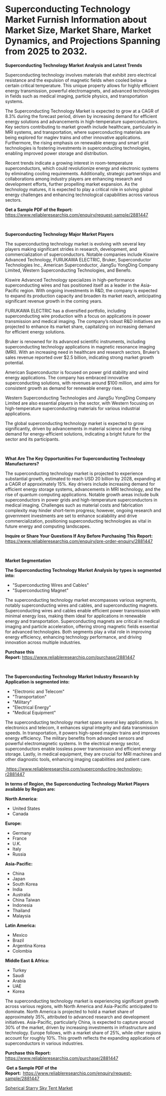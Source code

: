 <p><h1>Superconducting Technology Market Furnish Information about Market Size, Market Share, Market Dynamics, and Projections Spanning from 2025 to 2032.</h1></p><p><strong>Superconducting Technology Market Analysis and Latest Trends</strong></p>
<p><p>Superconducting technology involves materials that exhibit zero electrical resistance and the expulsion of magnetic fields when cooled below a certain critical temperature. This unique property allows for highly efficient energy transmission, powerful electromagnets, and advanced technologies in fields such as medical imaging, particle physics, and transportation systems. </p><p>The Superconducting Technology Market is expected to grow at a CAGR of 8.3% during the forecast period, driven by increasing demand for efficient energy solutions and advancements in high-temperature superconductors. Key sectors contributing to market growth include healthcare, particularly in MRI systems, and transportation, where superconducting materials are being explored for maglev trains and other innovative applications. Furthermore, the rising emphasis on renewable energy and smart grid technologies is fostering investments in superconducting technologies, enabling improved power storage and distribution. </p><p>Recent trends indicate a growing interest in room-temperature superconductors, which could revolutionize energy and electronic systems by eliminating cooling requirements. Additionally, strategic partnerships and collaborations among industry players are enhancing research and development efforts, further propelling market expansion. As the technology matures, it is expected to play a critical role in solving global energy challenges and enhancing technological capabilities across various sectors.</p></p>
<p><strong>Get a Sample PDF of the Report:&nbsp;</strong> <a href="https://www.reliableresearchiq.com/enquiry/request-sample/2881447?utm_campaign=2319&utm_medium=2&utm_source=Github&utm_content=ia&utm_term=12032025&utm_id=superconducting-technology">https://www.reliableresearchiq.com/enquiry/request-sample/2881447</a></p>
<p>&nbsp;</p>
<p><strong>Superconducting Technology Major Market Players</strong></p>
<p><p>The superconducting technology market is evolving with several key players making significant strides in research, development, and commercialization of superconductors. Notable companies include Kiswire Advanced Technology, FURUKAWA ELECTRIC, Bruker, Superconductor Technologies Inc., American Superconductor, JiangSu YongDing Company Limited, Western Superconducting Technologies, and Benefo.</p><p>Kiswire Advanced Technology specializes in high-performance superconducting wires and has positioned itself as a leader in the Asia-Pacific region. With ongoing investments in R&D, the company is expected to expand its production capacity and broaden its market reach, anticipating significant revenue growth in the coming years.</p><p>FURUKAWA ELECTRIC has a diversified portfolio, including superconducting wire production with a focus on applications in power transmission and medical imaging. The company’s robust R&D initiatives are projected to enhance its market share, capitalizing on increasing demand for efficient energy solutions.</p><p>Bruker is renowned for its advanced scientific instruments, including superconducting technology applications in magnetic resonance imaging (MRI). With an increasing need in healthcare and research sectors, Bruker’s sales revenue reported over $2.5 billion, indicating strong market growth potential.</p><p>American Superconductor is focused on power grid stability and wind energy applications. The company has embraced innovative superconducting solutions, with revenues around $100 million, and aims for consistent growth as demand for renewable energy rises.</p><p>Western Superconducting Technologies and JiangSu YongDing Company Limited are also essential players in the sector, with Western focusing on high-temperature superconducting materials for various industrial applications.</p><p>The global superconducting technology market is expected to grow significantly, driven by advancements in material science and the rising demand for energy-efficient solutions, indicating a bright future for the sector and its participants.</p></p>
<p>&nbsp;</p>
<p><strong>What Are The Key Opportunities For Superconducting Technology Manufacturers?</strong></p>
<p><p>The superconducting technology market is projected to experience substantial growth, estimated to reach USD 20 billion by 2028, expanding at a CAGR of approximately 15%. Key drivers include increasing demand for efficient energy storage systems, advancements in MRI technology, and the rise of quantum computing applications. Notable growth areas include bulk superconductors in power grids and high-temperature superconductors in medical imaging. Challenges such as material costs and fabrication complexity may hinder short-term progress; however, ongoing research and government investments are set to enhance scalability and drive commercialization, positioning superconducting technologies as vital in future energy and computing landscapes.</p></p>
<p><strong>Inquire or Share Your Questions If Any Before Purchasing This Report:</strong> <a href="https://www.reliableresearchiq.com/enquiry/pre-order-enquiry/2881447?utm_campaign=2319&utm_medium=2&utm_source=Github&utm_content=ia&utm_term=12032025&utm_id=superconducting-technology">https://www.reliableresearchiq.com/enquiry/pre-order-enquiry/2881447</a></p>
<p>&nbsp;</p>
<p><strong>Market Segmentation</strong></p>
<p><strong>The Superconducting Technology Market Analysis by types is segmented into:</strong></p>
<p><ul><li>"Superconducting Wires and Cables"</li><li>"Superconducting Magnet"</li></ul></p>
<p><p>The superconducting technology market encompasses various segments, notably superconducting wires and cables, and superconducting magnets. Superconducting wires and cables enable efficient power transmission with minimal energy loss, making them ideal for applications in renewable energy and transportation. Superconducting magnets are critical in medical imaging and particle acceleration, offering strong magnetic fields essential for advanced technologies. Both segments play a vital role in improving energy efficiency, enhancing technology performance, and driving innovation across multiple industries.</p></p>
<p><strong>Purchase this Report:&nbsp;</strong><a href="https://www.reliableresearchiq.com/purchase/2881447?utm_campaign=2319&utm_medium=2&utm_source=Github&utm_content=ia&utm_term=12032025&utm_id=superconducting-technology">https://www.reliableresearchiq.com/purchase/2881447</a></p>
<p>&nbsp;</p>
<p><strong>The Superconducting Technology Market Industry Research by Application is segmented into:</strong></p>
<p><ul><li>"Electronic and Telecom"</li><li>"Transportation"</li><li>"Military"</li><li>"Electrical Energy"</li><li>"Medical Equipment"</li></ul></p>
<p><p>The superconducting technology market spans several key applications. In electronics and telecom, it enhances signal integrity and data transmission speeds. In transportation, it powers high-speed maglev trains and improves energy efficiency. The military benefits from advanced sensors and powerful electromagnetic systems. In the electrical energy sector, superconductors enable lossless power transmission and efficient energy storage. Lastly, in medical equipment, they are crucial for MRI machines and other diagnostic tools, enhancing imaging capabilities and patient care.</p></p>
<p><a href="https://www.reliableresearchiq.com/superconducting-technology-r2881447?utm_campaign=2319&utm_medium=2&utm_source=Github&utm_content=ia&utm_term=12032025&utm_id=superconducting-technology">&nbsp;https://www.reliableresearchiq.com/superconducting-technology-r2881447</a></p>
<p><strong>In terms of Region, the Superconducting Technology Market Players available by Region are:</strong></p>
<p>
    <p> <strong> North America: </strong>
        <ul>
            <li>United States</li>
            <li>Canada</li>
        </ul>
        </p> 
    <p> <strong> Europe: </strong>
        <ul>
            <li>Germany</li>
            <li>France</li>
            <li>U.K.</li>
            <li>Italy</li>
            <li>Russia</li>
        </ul>
        </p> 
    <p> <strong> Asia-Pacific: </strong>
        <ul>
            <li>China</li>
            <li>Japan</li>
            <li>South Korea</li>
            <li>India</li>
            <li>Australia</li>
            <li>China Taiwan</li>
            <li>Indonesia</li>
            <li>Thailand</li>
            <li>Malaysia</li>
        </ul>
        </p> 
    <p> <strong> Latin America: </strong>
        <ul>
            <li>Mexico</li>
            <li>Brazil</li>
            <li>Argentina Korea</li>
            <li>Colombia</li>
        </ul>
        </p> 
    <p> <strong> Middle East & Africa: </strong>
        <ul>
            <li>Turkey</li>
            <li>Saudi</li>
            <li>Arabia</li>
            <li>UAE</li>
            <li>Korea</li>
        </ul>
    </p>
    </p>
<p><p>The superconducting technology market is experiencing significant growth across various regions, with North America and Asia-Pacific anticipated to dominate. North America is projected to hold a market share of approximately 35%, attributed to advanced research and development initiatives. Asia-Pacific, particularly China, is expected to capture around 30% of the market, driven by increasing investments in infrastructure and technology. Europe follows, with a market share of 25%, while other regions account for roughly 10%. This growth reflects the expanding applications of superconductors in various industries.</p></p>
<p><strong>Purchase this Report: </strong><a href="https://www.reliableresearchiq.com/purchase/2881447?utm_campaign=2319&utm_medium=2&utm_source=Github&utm_content=ia&utm_term=12032025&utm_id=superconducting-technology">https://www.reliableresearchiq.com/purchase/2881447</a></p>
<p>&nbsp;<strong>Get a Sample PDF of the Report:&nbsp;&nbsp;</strong><a href="https://www.reliableresearchiq.com/enquiry/request-sample/2881447?utm_campaign=2319&utm_medium=2&utm_source=Github&utm_content=ia&utm_term=12032025&utm_id=superconducting-technology">https://www.reliableresearchiq.com/enquiry/request-sample/2881447</a></p>
<p><strong></strong></p>
<p><p><a href="https://github.com/tambraunrue691969/Market-Research-Report-List-1/blob/main/spherical-starry-sky-tent-market.md?utm_campaign=2319&utm_medium=2&utm_source=Github&utm_content=ia&utm_term=12032025&utm_id=superconducting-technology">Spherical Starry Sky Tent Market</a></p></p>